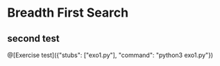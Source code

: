 # Breadth First Search

## second test

@[Exercise test]({"stubs": ["exo1.py"], "command": "python3 exo1.py"})
